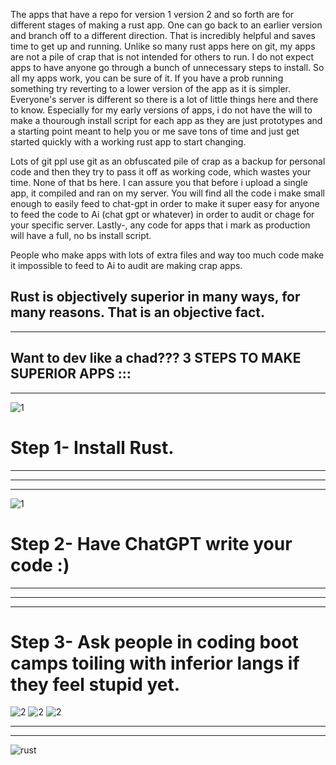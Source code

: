 The apps that have a repo for version 1 version 2 and so forth are for different stages of making a rust app. One can go back to an earlier version and branch off to a different direction. That is incredibly helpful and saves time to get up and running. Unlike so many rust apps here on git, my apps are not a pile of crap that is not intended for others to run. I do not expect apps to have anyone go through a bunch of unnecessary steps to install. So all my apps work, you can be sure of it. If you have a prob running something try reverting to a lower version of the app as it is simpler. Everyone's server is different so there is a lot of little things here and there to know. Especially for my early versions of apps, i do not have the will to make a thourough install script for each app as they are just prototypes and a starting point meant to help you or me save tons of time and just get started quickly with a working rust app to start changing. 

Lots of git ppl use git as an obfuscated pile of crap as a backup for personal code and then they try to pass it off as working code, which wastes your time. None of that bs here. I can assure you that before i upload a single app, it compiled and ran on my server.  You will find all the code i make small enough to easily feed to chat-gpt in order to make it super easy for anyone to feed the code to Ai (chat gpt or whatever) in order to audit or chage for your specific server. Lastly-, any code for apps that i mark as production will have a full, no bs install script. 

People who make apps with lots of extra files and way too much code make it impossible to feed to Ai to audit are making crap apps. 

Rust is objectively superior in many ways, for many reasons. That is an objective fact. 
-----------------------------------------------------------
-----------------------------------------------------------

Want to dev like a chad??? 
3 STEPS TO MAKE SUPERIOR APPS ::: 
-----------------------------------------------------------
-----------------------------------------------------------
![1](https://github.com/user-attachments/assets/2328cde6-b47f-4efc-978b-9c331dfefb94)
# Step 1- Install Rust. 

-----------------------------------------------------------
-----------------------------------------------------------
-----------------------------------------------------------
![1](https://github.com/user-attachments/assets/3695a732-502d-408d-865e-ebdcff7c9216)
# Step 2- Have ChatGPT write your code :) 


-----------------------------------------------------------
-----------------------------------------------------------
-----------------------------------------------------------
# Step 3- Ask people in coding boot camps toiling with inferior langs if they feel stupid yet. 
![2](https://github.com/user-attachments/assets/da346cb4-458a-4803-8e4a-bca0c5842cfc)
![2](https://github.com/user-attachments/assets/da346cb4-458a-4803-8e4a-bca0c5842cfc)
![2](https://github.com/user-attachments/assets/da346cb4-458a-4803-8e4a-bca0c5842cfc)

-----------------------------------------------------------
-----------------------------------------------------------








![rust](https://github.com/user-attachments/assets/4788eba0-1db7-4dc9-a675-a8478e0c9e10)



